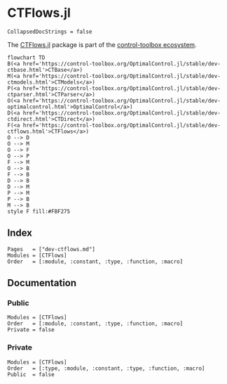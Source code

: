 # CTFlows.jl

```@meta
CollapsedDocStrings = false
```

The [CTFlows.jl](https://github.com/control-toolbox/CTFlows.jl) package is part of the [control-toolbox ecosystem](https://github.com/control-toolbox).

```mermaid
flowchart TD
B(<a href='https://control-toolbox.org/OptimalControl.jl/stable/dev-ctbase.html'>CTBase</a>)
M(<a href='https://control-toolbox.org/OptimalControl.jl/stable/dev-ctmodels.html'>CTModels</a>)
P(<a href='https://control-toolbox.org/OptimalControl.jl/stable/dev-ctparser.html'>CTParser</a>)
O(<a href='https://control-toolbox.org/OptimalControl.jl/stable/dev-optimalcontrol.html'>OptimalControl</a>)
D(<a href='https://control-toolbox.org/OptimalControl.jl/stable/dev-ctdirect.html'>CTDirect</a>)
F(<a href='https://control-toolbox.org/OptimalControl.jl/stable/dev-ctflows.html'>CTFlows</a>)
O --> D
O --> M
O --> F
O --> P
F --> M
O --> B
F --> B
D --> B
D --> M
P --> M
P --> B
M --> B
style F fill:#FBF275
```

## Index

```@index
Pages   = ["dev-ctflows.md"]
Modules = [CTFlows]
Order   = [:module, :constant, :type, :function, :macro]
```

## Documentation

### Public

```@autodocs
Modules = [CTFlows]
Order   = [:module, :constant, :type, :function, :macro]
Private = false
```

### Private

```@autodocs
Modules = [CTFlows]
Order   = [:type, :module, :constant, :type, :function, :macro]
Public  = false
```